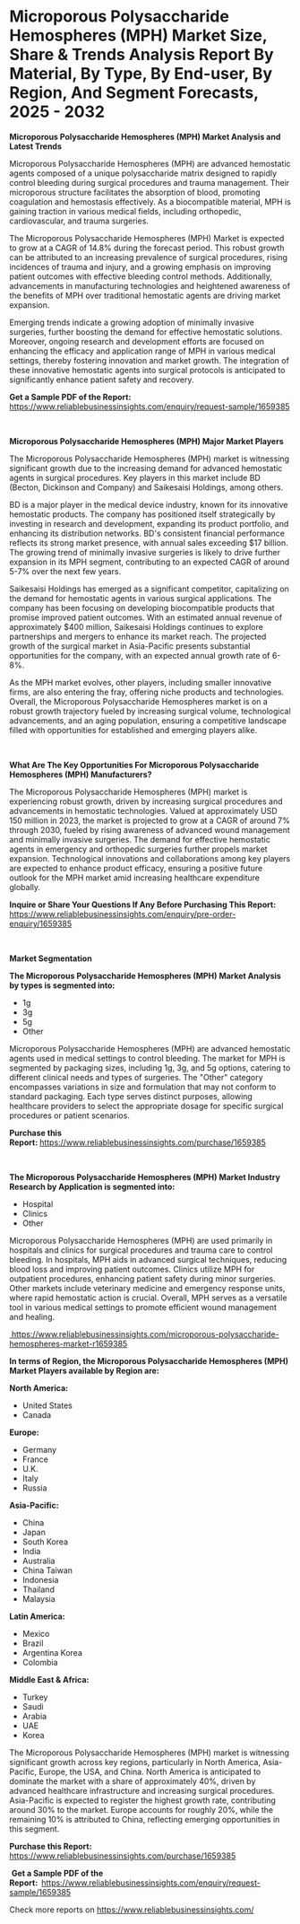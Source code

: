 <p><h1>Microporous Polysaccharide Hemospheres (MPH) Market Size, Share & Trends Analysis Report By Material, By Type, By End-user, By Region, And Segment Forecasts, 2025 - 2032</h1></p><p><strong>Microporous Polysaccharide Hemospheres (MPH) Market Analysis and Latest Trends</strong></p>
<p><p>Microporous Polysaccharide Hemospheres (MPH) are advanced hemostatic agents composed of a unique polysaccharide matrix designed to rapidly control bleeding during surgical procedures and trauma management. Their microporous structure facilitates the absorption of blood, promoting coagulation and hemostasis effectively. As a biocompatible material, MPH is gaining traction in various medical fields, including orthopedic, cardiovascular, and trauma surgeries.</p><p>The Microporous Polysaccharide Hemospheres (MPH) Market is expected to grow at a CAGR of 14.8% during the forecast period. This robust growth can be attributed to an increasing prevalence of surgical procedures, rising incidences of trauma and injury, and a growing emphasis on improving patient outcomes with effective bleeding control methods. Additionally, advancements in manufacturing technologies and heightened awareness of the benefits of MPH over traditional hemostatic agents are driving market expansion.</p><p>Emerging trends indicate a growing adoption of minimally invasive surgeries, further boosting the demand for effective hemostatic solutions. Moreover, ongoing research and development efforts are focused on enhancing the efficacy and application range of MPH in various medical settings, thereby fostering innovation and market growth. The integration of these innovative hemostatic agents into surgical protocols is anticipated to significantly enhance patient safety and recovery.</p></p>
<p><strong>Get a Sample PDF of the Report:&nbsp;</strong> <a href="https://www.reliablebusinessinsights.com/enquiry/request-sample/1659385?utm_campaign=2202&utm_medium=2&utm_source=Github&utm_content=ia&utm_term=23032025&utm_id=microporous-polysaccharide-hemospheres-mph">https://www.reliablebusinessinsights.com/enquiry/request-sample/1659385</a></p>
<p>&nbsp;</p>
<p><strong>Microporous Polysaccharide Hemospheres (MPH) Major Market Players</strong></p>
<p><p>The Microporous Polysaccharide Hemospheres (MPH) market is witnessing significant growth due to the increasing demand for advanced hemostatic agents in surgical procedures. Key players in this market include BD (Becton, Dickinson and Company) and Saikesaisi Holdings, among others.</p><p>BD is a major player in the medical device industry, known for its innovative hemostatic products. The company has positioned itself strategically by investing in research and development, expanding its product portfolio, and enhancing its distribution networks. BD's consistent financial performance reflects its strong market presence, with annual sales exceeding $17 billion. The growing trend of minimally invasive surgeries is likely to drive further expansion in its MPH segment, contributing to an expected CAGR of around 5-7% over the next few years.</p><p>Saikesaisi Holdings has emerged as a significant competitor, capitalizing on the demand for hemostatic agents in various surgical applications. The company has been focusing on developing biocompatible products that promise improved patient outcomes. With an estimated annual revenue of approximately $400 million, Saikesaisi Holdings continues to explore partnerships and mergers to enhance its market reach. The projected growth of the surgical market in Asia-Pacific presents substantial opportunities for the company, with an expected annual growth rate of 6-8%.</p><p>As the MPH market evolves, other players, including smaller innovative firms, are also entering the fray, offering niche products and technologies. Overall, the Microporous Polysaccharide Hemospheres market is on a robust growth trajectory fueled by increasing surgical volume, technological advancements, and an aging population, ensuring a competitive landscape filled with opportunities for established and emerging players alike.</p></p>
<p>&nbsp;</p>
<p><strong>What Are The Key Opportunities For Microporous Polysaccharide Hemospheres (MPH) Manufacturers?</strong></p>
<p><p>The Microporous Polysaccharide Hemospheres (MPH) market is experiencing robust growth, driven by increasing surgical procedures and advancements in hemostatic technologies. Valued at approximately USD 150 million in 2023, the market is projected to grow at a CAGR of around 7% through 2030, fueled by rising awareness of advanced wound management and minimally invasive surgeries. The demand for effective hemostatic agents in emergency and orthopedic surgeries further propels market expansion. Technological innovations and collaborations among key players are expected to enhance product efficacy, ensuring a positive future outlook for the MPH market amid increasing healthcare expenditure globally.</p></p>
<p><strong>Inquire or Share Your Questions If Any Before Purchasing This Report:</strong> <a href="https://www.reliablebusinessinsights.com/enquiry/pre-order-enquiry/1659385?utm_campaign=2202&utm_medium=2&utm_source=Github&utm_content=ia&utm_term=23032025&utm_id=microporous-polysaccharide-hemospheres-mph">https://www.reliablebusinessinsights.com/enquiry/pre-order-enquiry/1659385</a></p>
<p>&nbsp;</p>
<p><strong>Market Segmentation</strong></p>
<p><strong>The Microporous Polysaccharide Hemospheres (MPH) Market Analysis by types is segmented into:</strong></p>
<p><ul><li>1g</li><li>3g</li><li>5g</li><li>Other</li></ul></p>
<p><p>Microporous Polysaccharide Hemospheres (MPH) are advanced hemostatic agents used in medical settings to control bleeding. The market for MPH is segmented by packaging sizes, including 1g, 3g, and 5g options, catering to different clinical needs and types of surgeries. The "Other" category encompasses variations in size and formulation that may not conform to standard packaging. Each type serves distinct purposes, allowing healthcare providers to select the appropriate dosage for specific surgical procedures or patient scenarios.</p></p>
<p><strong>Purchase this Report:&nbsp;</strong><a href="https://www.reliablebusinessinsights.com/purchase/1659385?utm_campaign=2202&utm_medium=2&utm_source=Github&utm_content=ia&utm_term=23032025&utm_id=microporous-polysaccharide-hemospheres-mph">https://www.reliablebusinessinsights.com/purchase/1659385</a></p>
<p>&nbsp;</p>
<p><strong>The Microporous Polysaccharide Hemospheres (MPH) Market Industry Research by Application is segmented into:</strong></p>
<p><ul><li>Hospital</li><li>Clinics</li><li>Other</li></ul></p>
<p><p>Microporous Polysaccharide Hemospheres (MPH) are used primarily in hospitals and clinics for surgical procedures and trauma care to control bleeding. In hospitals, MPH aids in advanced surgical techniques, reducing blood loss and improving patient outcomes. Clinics utilize MPH for outpatient procedures, enhancing patient safety during minor surgeries. Other markets include veterinary medicine and emergency response units, where rapid hemostatic action is crucial. Overall, MPH serves as a versatile tool in various medical settings to promote efficient wound management and healing.</p></p>
<p><a href="https://www.reliablebusinessinsights.com/microporous-polysaccharide-hemospheres-market-r1659385?utm_campaign=2202&utm_medium=2&utm_source=Github&utm_content=ia&utm_term=23032025&utm_id=microporous-polysaccharide-hemospheres-mph">&nbsp;https://www.reliablebusinessinsights.com/microporous-polysaccharide-hemospheres-market-r1659385</a></p>
<p><strong>In terms of Region, the Microporous Polysaccharide Hemospheres (MPH) Market Players available by Region are:</strong></p>
<p>
    <p> <strong> North America: </strong>
        <ul>
            <li>United States</li>
            <li>Canada</li>
        </ul>
        </p> 
    <p> <strong> Europe: </strong>
        <ul>
            <li>Germany</li>
            <li>France</li>
            <li>U.K.</li>
            <li>Italy</li>
            <li>Russia</li>
        </ul>
        </p> 
    <p> <strong> Asia-Pacific: </strong>
        <ul>
            <li>China</li>
            <li>Japan</li>
            <li>South Korea</li>
            <li>India</li>
            <li>Australia</li>
            <li>China Taiwan</li>
            <li>Indonesia</li>
            <li>Thailand</li>
            <li>Malaysia</li>
        </ul>
        </p> 
    <p> <strong> Latin America: </strong>
        <ul>
            <li>Mexico</li>
            <li>Brazil</li>
            <li>Argentina Korea</li>
            <li>Colombia</li>
        </ul>
        </p> 
    <p> <strong> Middle East & Africa: </strong>
        <ul>
            <li>Turkey</li>
            <li>Saudi</li>
            <li>Arabia</li>
            <li>UAE</li>
            <li>Korea</li>
        </ul>
    </p>
    </p>
<p><p>The Microporous Polysaccharide Hemospheres (MPH) market is witnessing significant growth across key regions, particularly in North America, Asia-Pacific, Europe, the USA, and China. North America is anticipated to dominate the market with a share of approximately 40%, driven by advanced healthcare infrastructure and increasing surgical procedures. Asia-Pacific is expected to register the highest growth rate, contributing around 30% to the market. Europe accounts for roughly 20%, while the remaining 10% is attributed to China, reflecting emerging opportunities in this segment.</p></p>
<p><strong>Purchase this Report: </strong><a href="https://www.reliablebusinessinsights.com/purchase/1659385?utm_campaign=2202&utm_medium=2&utm_source=Github&utm_content=ia&utm_term=23032025&utm_id=microporous-polysaccharide-hemospheres-mph">https://www.reliablebusinessinsights.com/purchase/1659385</a></p>
<p>&nbsp;<strong>Get a Sample PDF of the Report:&nbsp;&nbsp;</strong><a href="https://www.reliablebusinessinsights.com/enquiry/request-sample/1659385?utm_campaign=2202&utm_medium=2&utm_source=Github&utm_content=ia&utm_term=23032025&utm_id=microporous-polysaccharide-hemospheres-mph">https://www.reliablebusinessinsights.com/enquiry/request-sample/1659385</a></p>
<p><strong></strong></p>
<p>Check more reports on <a href="https://www.reliablebusinessinsights.com/?utm_campaign=2202&utm_medium=2&utm_source=Github&utm_content=ia&utm_term=23032025&utm_id=microporous-polysaccharide-hemospheres-mph">https://www.reliablebusinessinsights.com/</a></p>